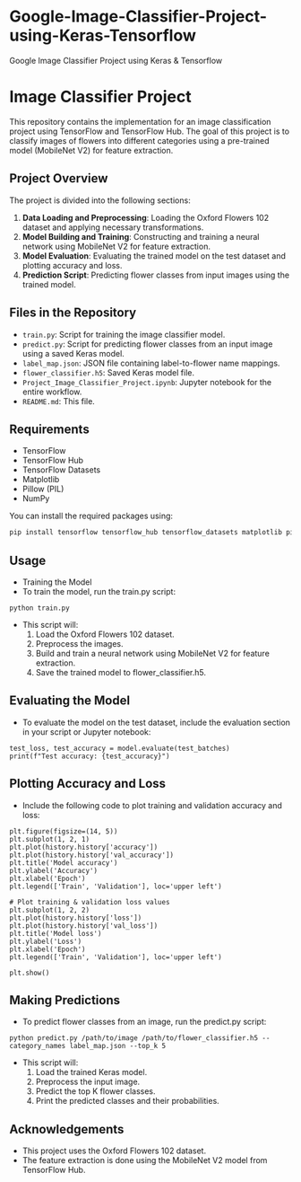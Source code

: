 # Google-Image-Classifier-Project-using-Keras-Tensorflow
Google Image Classifier Project using Keras &amp; Tensorflow

# Image Classifier Project

This repository contains the implementation for an image classification project using TensorFlow and TensorFlow Hub. The goal of this project is to classify images of flowers into different categories using a pre-trained model (MobileNet V2) for feature extraction.

## Project Overview

The project is divided into the following sections:

1. **Data Loading and Preprocessing**: Loading the Oxford Flowers 102 dataset and applying necessary transformations.
2. **Model Building and Training**: Constructing and training a neural network using MobileNet V2 for feature extraction.
3. **Model Evaluation**: Evaluating the trained model on the test dataset and plotting accuracy and loss.
4. **Prediction Script**: Predicting flower classes from input images using the trained model.

## Files in the Repository

- `train.py`: Script for training the image classifier model.
- `predict.py`: Script for predicting flower classes from an input image using a saved Keras model.
- `label_map.json`: JSON file containing label-to-flower name mappings.
- `flower_classifier.h5`: Saved Keras model file.
- `Project_Image_Classifier_Project.ipynb`: Jupyter notebook for the entire workflow.
- `README.md`: This file.

## Requirements

- TensorFlow
- TensorFlow Hub
- TensorFlow Datasets
- Matplotlib
- Pillow (PIL)
- NumPy

You can install the required packages using:

```bash
pip install tensorflow tensorflow_hub tensorflow_datasets matplotlib pillow numpy
```

## Usage

- Training the Model
- To train the model, run the train.py script:

```python train.py```

- This script will:
  1. Load the Oxford Flowers 102 dataset.
  2. Preprocess the images.
  3. Build and train a neural network using MobileNet V2 for feature extraction.
  4. Save the trained model to flower_classifier.h5.
 
## Evaluating the Model

- To evaluate the model on the test dataset, include the evaluation section in your script or Jupyter notebook:
```# Evaluate the model on the test dataset
test_loss, test_accuracy = model.evaluate(test_batches)
print(f"Test accuracy: {test_accuracy}")
```

## Plotting Accuracy and Loss

- Include the following code to plot training and validation accuracy and loss:

```# Plot training & validation accuracy values
plt.figure(figsize=(14, 5))
plt.subplot(1, 2, 1)
plt.plot(history.history['accuracy'])
plt.plot(history.history['val_accuracy'])
plt.title('Model accuracy')
plt.ylabel('Accuracy')
plt.xlabel('Epoch')
plt.legend(['Train', 'Validation'], loc='upper left')

# Plot training & validation loss values
plt.subplot(1, 2, 2)
plt.plot(history.history['loss'])
plt.plot(history.history['val_loss'])
plt.title('Model loss')
plt.ylabel('Loss')
plt.xlabel('Epoch')
plt.legend(['Train', 'Validation'], loc='upper left')

plt.show()
```

## Making Predictions

- To predict flower classes from an image, run the predict.py script:

```python predict.py /path/to/image /path/to/flower_classifier.h5 --category_names label_map.json --top_k 5```

- This script will:
  1. Load the trained Keras model.
  2. Preprocess the input image.
  3. Predict the top K flower classes.
  4. Print the predicted classes and their probabilities.
 
## Acknowledgements

- This project uses the Oxford Flowers 102 dataset.
- The feature extraction is done using the MobileNet V2 model from TensorFlow Hub.
